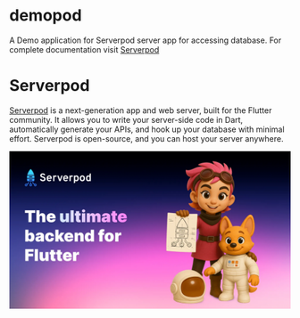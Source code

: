 # demopod
A Demo application for Serverpod server app for accessing database.
For complete documentation visit [Serverpod](https://serverpod.dev)

# Serverpod
[Serverpod](https://serverpod.dev) is a next-generation app and web server, built for the Flutter community. It allows you to write your server-side code in Dart, automatically generate your APIs, and hook up your database with minimal effort. Serverpod is open-source, and you can host your server anywhere.

![Serverpod banner](https://github.com/serverpod/serverpod/raw/main/misc/images/github-header.webp)
